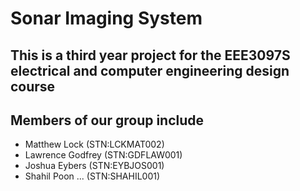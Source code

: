 # Sonar Imaging System
## This is a third year project for the EEE3097S electrical and computer engineering design course

## Members of our group include
- Matthew Lock 		(STN:LCKMAT002)
- Lawrence Godfrey 	(STN:GDFLAW001)
- Joshua Eybers 	(STN:EYBJOS001)
- Shahil Poon ... 	(STN:SHAHIL001)

